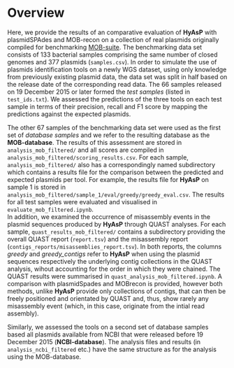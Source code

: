 # Overview

Here, we provide the results of an comparative evaluation of **HyAsP** with plasmidSPAdes and MOB-recon 
on a collection of real plasmids originally compiled for benchmarking [MOB-suite](https://dx.doi.org/10.1099/mgen.0.000206).
The benchmarking data set consists of 133 bacterial samples comprising the same number of closed genomes and 377 plasmids (`samples.csv`). 
In order to simulate the use of plasmids identification tools on a newly WGS dataset, using only knowledge from previously existing plasmid data, 
the data set was split in half based on the release date of the corresponding read data.
The 66 samples released on 19 December 2015 or later formed the *test samples* (listed in `test_ids.txt`).
We assessed the predictions of the three tools on each test sample in terms of their precision, recall and F1 score by mapping the predictions against the expected plasmids.
 
The other 67 samples of the benchmarking data set were used as the first set of *database samples* and we refer to the resulting database as the **MOB-database**.
The results of this assessment are stored in `analysis_mob_filtered/` and all scores are compiled in `analysis_mob_filtered/scoring_results.csv`. 
For each sample, `analysis_mob_filtered/` also has a correspondingly named subdirectory which contains a results file
for the comparison between the predicted and expected plasmids per tool.
For example, the results file for **HyAsP** on sample 1 is stored in `analysis_mob_filtered/sample_1/eval/greedy/greedy_eval.csv`.
The results for all test samples were evaluated and visualised in `evaluate_mob_filtered.ipynb`.   
In addition, we examined the occurrence of misassembly events in the plasmid sequences produced by **HyAsP** through QUAST analyses.
For each sample, `quast_results_mob_filtered/` contains a subdirectory providing the overall QUAST report (`report.tsv`) and the misassembly report (`contigs_reports/misassemblies_report.tsv`).
In both reports, the columns *greedy* and *greedy_contigs* refer to **HyAsP** when using the plasmid sequences respectively the underlying contig collections in the QUAST analysis, wihout accounting for the order in which they were chained.
The QUAST results were summarised in `quast_analysis_mob_filtered.ipynb`. 
A comparison with plasmidSpades and MOBrecon is provided, however both methods, unlike **HyAsP** provide only collections of contigs, that can then be freely positioned and orientated by QUAST and, thus, show rarely any misassembly event (which, in this case, originate from the intial read assembly). 

Similarly, we assessed the tools on a second set of database samples based all plasmids available from NCBI that were released before 19 December 2015 (**NCBI-database**). 
The analysis files and results (in `analysis_ncbi_filtered` etc.) have the same structure as for the analysis using the MOB-database.
